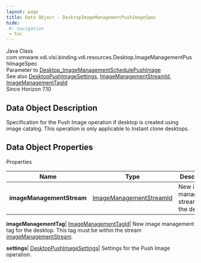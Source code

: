 ```yaml
---
layout: page
title: Data Object - DesktopImageManagementPushImageSpec
hide:
 #- navigation
 - toc
---
```






Java Class
    com.vmware.vdi.vlsi.binding.vdi.resources.Desktop.ImageManagementPushImageSpec  
Parameter to
     [Desktop_ImageManagementSchedulePushImage](vdi.resources.Desktop.md#imageManagementSchedulePushImage)  
See also
     [DesktopPushImageSettings](vdi.resources.Desktop.PushImageSettings.md), [ImageManagementStreamId](vdi.entity.ImageManagementStreamId.md), [ImageManagementTagId](vdi.entity.ImageManagementTagId.md)  
Since 
    Horizon 7.10

## Data Object Description 

Specification for the Push Image operation if desktop is created using image catalog. This operation is only applicable to Instant clone desktops. 

## Data Object Properties

Properties

Name |  Type |  Description   
---|---|---  
**imageManagementStream**| [ImageManagementStreamId](vdi.entity.ImageManagementStreamId.md)|  New image management stream for the desktop.   
  
**imageManagementTag**| [ImageManagementTagId](vdi.entity.ImageManagementTagId.md)|  New image management tag for the desktop. This tag must be within the stream [imageManagementStream](vdi.resources.Desktop.ImageManagementPushImageSpec.md#imageManagementStream).   
  
**settings**| [DesktopPushImageSettings](vdi.resources.Desktop.PushImageSettings.md)|  Settings for the Push Image operation.   
  
  
  

  
  

